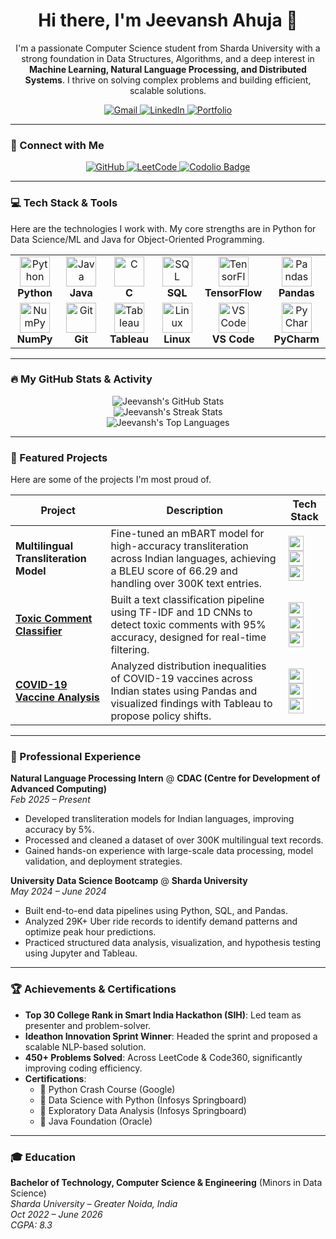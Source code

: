 <div id="header" align="center">
  <h1>
    Hi there, I'm Jeevansh Ahuja 👋
  </h1>
  <p>
    I'm a passionate Computer Science student from Sharda University with a strong foundation in Data Structures, Algorithms, and a deep interest in <strong>Machine Learning, Natural Language Processing, and Distributed Systems</strong>. I thrive on solving complex problems and building efficient, scalable solutions.
  </p>
  
  <!-- Socials -->
  <a href="mailto:jeevanshahuja@gmail.com">
  <img src="https://img.shields.io/badge/Gmail-D14836?style=for-the-badge&logo=gmail&logoColor=white" alt="Gmail"/>
</a>

<a href="https://www.linkedin.com/in/jeevanshahuja" target="_blank">
  <img src="https://img.shields.io/badge/LinkedIn-0077B5?style=for-the-badge&logo=linkedin&logoColor=white" alt="LinkedIn"/>
</a>

<a href="https://jeevanshahuja.github.io/portfolio-website/" target="_blank">
  <img src="https://img.shields.io/badge/Portfolio-255E63?style=for-the-badge&logo=hugo&logoColor=white" alt="Portfolio"/>
</a>

</div>

<hr/>

### 🤝 Connect with Me

<div align="center">
  <a href="https://github.com/jeevanshahuja">
    <img src="https://img.shields.io/badge/GitHub-181717?style=for-the-badge&logo=github&logoColor=white" alt="GitHub"/>
  </a>
  <a href="https://leetcode.com/u/jeevanshahuja/">
    <img src="https://img.shields.io/badge/LeetCode-FFA116?style=for-the-badge&logo=leetcode&logoColor=black" alt="LeetCode"/>
  </a>
  <a href="https://codolio.com/profile/Jeevansh">
    <img src="https://img.shields.io/badge/Codolio-0A66C2?style=for-the-badge&logoColor=white" alt="Codolio Badge"/>
  </a>
</div>

---

### 💻 Tech Stack & Tools

Here are the technologies I work with. My core strengths are in Python for Data Science/ML and Java for Object-Oriented Programming.

<table>
  <tr>
    <td align="center" width="120">
      <img src="https://cdn.jsdelivr.net/gh/devicons/devicon/icons/python/python-original.svg" width="48" height="48" alt="Python" />
      <br><strong>Python</strong>
    </td>
    <td align="center" width="120">
      <img src="https://cdn.jsdelivr.net/gh/devicons/devicon/icons/java/java-original.svg" width="48" height="48" alt="Java" />
      <br><strong>Java</strong>
    </td>
    <td align="center" width="120">
      <img src="https://cdn.jsdelivr.net/gh/devicons/devicon/icons/c/c-original.svg" width="48" height="48" alt="C" />
      <br><strong>C</strong>
    </td>
    <td align="center" width="120">
      <img src="https://cdn.jsdelivr.net/gh/devicons/devicon/icons/mysql/mysql-original-wordmark.svg" width="48" height="48" alt="SQL" />
      <br><strong>SQL</strong>
    </td>
    <td align="center" width="120">
      <img src="https://cdn.jsdelivr.net/gh/devicons/devicon/icons/tensorflow/tensorflow-original.svg" width="48" height="48" alt="TensorFlow" />
      <br><strong>TensorFlow</strong>
    </td>
    <td align="center" width="120">
      <img src="https://cdn.jsdelivr.net/gh/devicons/devicon/icons/pandas/pandas-original.svg" width="48" height="48" alt="Pandas" />
      <br><strong>Pandas</strong>
    </td>
  </tr>
  <tr>
    <td align="center" width="120">
      <img src="https://cdn.jsdelivr.net/gh/devicons/devicon/icons/numpy/numpy-original.svg" width="48" height="48" alt="NumPy" />
      <br><strong>NumPy</strong>
    </td>
    <td align="center" width="120">
      <img src="https://cdn.jsdelivr.net/gh/devicons/devicon/icons/git/git-original.svg" width="48" height="48" alt="Git" />
      <br><strong>Git</strong>
    </td>
    <td align="center" width="120">
      <img src="https://user-images.githubusercontent.com/666496/234320912-30234a94-4066-480c-971c-4234f9a0f4a2.png" width="48" height="48" alt="Tableau" />
      <br><strong>Tableau</strong>
    </td>
     <td align="center" width="120">
      <img src="https://cdn.jsdelivr.net/gh/devicons/devicon/icons/linux/linux-original.svg" width="48" height="48" alt="Linux" />
      <br><strong>Linux</strong>
    </td>
    <td align="center" width="120">
      <img src="https://cdn.jsdelivr.net/gh/devicons/devicon/icons/vscode/vscode-original.svg" width="48" height="48" alt="VS Code" />
      <br><strong>VS Code</strong>
    </td>
    <td align="center" width="120">
      <img src="https://cdn.jsdelivr.net/gh/devicons/devicon/icons/pycharm/pycharm-original.svg" width="48" height="48" alt="PyCharm" />
      <br><strong>PyCharm</strong>
    </td>
  </tr>
</table>

---

### 🔥 My GitHub Stats & Activity

<!-- Replace with your GitHub username -->
<div align="center">
  <img src="https://github-readme-stats.vercel.app/api?username=jeevanshahuja&show_icons=true&theme=tokyonight&hide_border=true&count_private=true" alt="Jeevansh's GitHub Stats"/>
  <br/>
  <img src="https://github-readme-streak-stats.herokuapp.com/?user=jeevanshahuja&theme=tokyonight&hide_border=true" alt="Jeevansh's Streak Stats"/>
  <br/>
  <img src="https://github-readme-stats.vercel.app/api/top-langs/?username=jeevanshahuja&layout=compact&theme=tokyonight&hide_border=true" alt="Jeevansh's Top Languages"/>
</div>

---

### 🚀 Featured Projects

Here are some of the projects I'm most proud of.

| Project                                                               | Description                                                                                             | Tech Stack                                                                                                                                                                                                                         |
| --------------------------------------------------------------------- | ------------------------------------------------------------------------------------------------------- | ---------------------------------------------------------------------------------------------------------------------------------------------------------------------------------------------------------------------------------- |
| **Multilingual Transliteration Model**                                | Fine-tuned an mBART model for high-accuracy transliteration across Indian languages, achieving a BLEU score of 66.29 and handling over 300K text entries. | <img src="https://cdn.jsdelivr.net/gh/devicons/devicon/icons/python/python-original.svg" width="24" height="24"/> <img src="https://cdn.jsdelivr.net/gh/devicons/devicon/icons/tensorflow/tensorflow-original.svg" width="24" height="24"/> <img src="https://cdn.jsdelivr.net/gh/devicons/devicon/icons/pandas/pandas-original.svg" width="24" height="24"/> |
| <a href="[LINK_TO_TOXIC_COMMENT_PROJECT_REPO_OR_LIVE_DEMO]">**Toxic Comment Classifier**</a> | Built a text classification pipeline using TF-IDF and 1D CNNs to detect toxic comments with 95% accuracy, designed for real-time filtering. | <img src="https://cdn.jsdelivr.net/gh/devicons/devicon/icons/python/python-original.svg" width="24" height="24"/> <img src="https://cdn.jsdelivr.net/gh/devicons/devicon/icons/tensorflow/tensorflow-original.svg" width="24" height="24"/> <img src="https://cdn.jsdelivr.net/gh/devicons/devicon/icons/numpy/numpy-original.svg" width="24" height="24"/> |
| <a href="[LINK_TO_COVID_ANALYSIS_PROJECT_REPO_OR_LIVE_DEMO]">**COVID-19 Vaccine Analysis**</a> | Analyzed distribution inequalities of COVID-19 vaccines across Indian states using Pandas and visualized findings with Tableau to propose policy shifts. | <img src="https://cdn.jsdelivr.net/gh/devicons/devicon/icons/python/python-original.svg" width="24" height="24"/> <img src="https://cdn.jsdelivr.net/gh/devicons/devicon/icons/pandas/pandas-original.svg" width="24" height="24"/> <img src="https://user-images.githubusercontent.com/666496/234320912-30234a94-4066-480c-971c-4234f9a0f4a2.png" width="24" height="24"/> |

---

### 💼 Professional Experience

**Natural Language Processing Intern** @ **CDAC (Centre for Development of Advanced Computing)** <br>
*Feb 2025 – Present*
- Developed transliteration models for Indian languages, improving accuracy by 5%.
- Processed and cleaned a dataset of over 300K multilingual text records.
- Gained hands-on experience with large-scale data processing, model validation, and deployment strategies.

**University Data Science Bootcamp** @ **Sharda University** <br>
*May 2024 – June 2024*
- Built end-to-end data pipelines using Python, SQL, and Pandas.
- Analyzed 29K+ Uber ride records to identify demand patterns and optimize peak hour predictions.
- Practiced structured data analysis, visualization, and hypothesis testing using Jupyter and Tableau.

---

### 🏆 Achievements & Certifications

- **Top 30 College Rank in Smart India Hackathon (SIH)**: Led team as presenter and problem-solver.
- **Ideathon Innovation Sprint Winner**: Headed the sprint and proposed a scalable NLP-based solution.
- **450+ Problems Solved**: Across LeetCode & Code360, significantly improving coding efficiency.
- **Certifications**:
  - 📜 Python Crash Course (Google)
  - 📜 Data Science with Python (Infosys Springboard)
  - 📜 Exploratory Data Analysis (Infosys Springboard)
  - 📜 Java Foundation (Oracle)

---

### 🎓 Education

**Bachelor of Technology, Computer Science & Engineering** (Minors in Data Science) <br>
*Sharda University – Greater Noida, India* <br>
*Oct 2022 – June 2026* <br>
*CGPA: 8.3*
